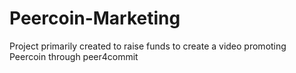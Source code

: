 Peercoin-Marketing
==================

Project primarily created to raise funds to create a video promoting Peercoin through peer4commit
